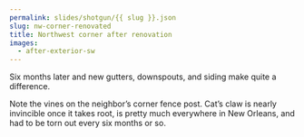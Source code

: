 ```yaml
---
permalink: slides/shotgun/{{ slug }}.json
slug: nw-corner-renovated
title: Northwest corner after renovation
images:
  - after-exterior-sw
---
```

Six months later and new gutters, downspouts, and siding make quite a difference.

Note the vines on the neighbor’s corner fence post. Cat’s claw is nearly invincible once it takes root, is pretty much everywhere in New Orleans, and had to be torn out every six months or so.